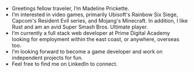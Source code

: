 - Greetings fellow traveler, I’m Madeline Prickette.
- I’m interested in video games, primarily Ubisoft's Rainbow Six Siege, Capcom's Resident Evil series, and Mojang's Minecraft. In addition, I like Rust and am an avid Super Smash Bros. Ultimate player.
- I’m currently a full stack web developer at Prime Digital Academy looking for employment within the east coast, or anywhere, overseas too.
- I’m looking forward to become a game developer and work on independent projects for fun.
- Feel free to find me on LinkedIn to connect.

<!---
madelinePrickette/madelinePrickette is a ✨ special ✨ repository because its `README.md` (this file) appears on your GitHub profile.
You can click the Preview link to take a look at your changes.
--->
